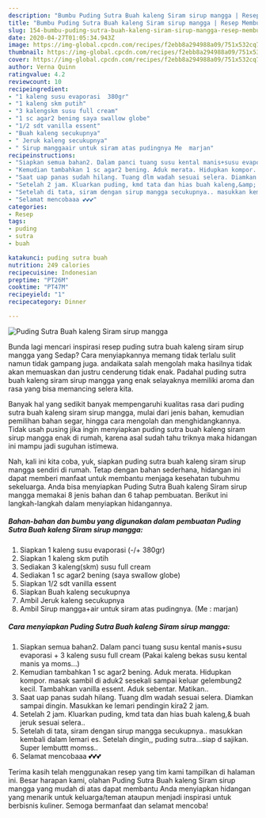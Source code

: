 ```yaml
---
description: "Bumbu Puding Sutra Buah kaleng Siram sirup mangga | Resep Membuat Puding Sutra Buah kaleng Siram sirup mangga Yang Sedap"
title: "Bumbu Puding Sutra Buah kaleng Siram sirup mangga | Resep Membuat Puding Sutra Buah kaleng Siram sirup mangga Yang Sedap"
slug: 154-bumbu-puding-sutra-buah-kaleng-siram-sirup-mangga-resep-membuat-puding-sutra-buah-kaleng-siram-sirup-mangga-yang-sedap
date: 2020-04-27T01:05:34.943Z
image: https://img-global.cpcdn.com/recipes/f2ebb8a294988a09/751x532cq70/puding-sutra-buah-kaleng-siram-sirup-mangga-foto-resep-utama.jpg
thumbnail: https://img-global.cpcdn.com/recipes/f2ebb8a294988a09/751x532cq70/puding-sutra-buah-kaleng-siram-sirup-mangga-foto-resep-utama.jpg
cover: https://img-global.cpcdn.com/recipes/f2ebb8a294988a09/751x532cq70/puding-sutra-buah-kaleng-siram-sirup-mangga-foto-resep-utama.jpg
author: Verna Quinn
ratingvalue: 4.2
reviewcount: 10
recipeingredient:
- "1 kaleng susu evaporasi  380gr"
- "1 kaleng skm putih"
- "3 kalengskm susu full cream"
- "1 sc agar2 bening saya swallow globe"
- "1/2 sdt vanilla essent"
- "Buah kaleng secukupnya"
- " Jeruk kaleng secukupnya"
- " Sirup manggaair untuk siram atas pudingnya Me  marjan"
recipeinstructions:
- "Siapkan semua bahan2. Dalam panci tuang susu kental manis+susu evaporasi + 3 kaleng susu full cream (Pakai kaleng bekas susu kental manis ya moms...)"
- "Kemudian tambahkan 1 sc agar2 bening. Aduk merata. Hidupkan kompor. masak sambil di aduk2 sesekali sampai keluar gelembung2 kecil. Tambahkan vanilla essent. Aduk sebentar. Matikan.."
- "Saat uap panas sudah hilang. Tuang dlm wadah sesuai selera. Diamkan sampai dingin. Masukkan ke lemari pendingin kira2 2 jam."
- "Setelah 2 jam. Kluarkan puding, kmd tata dan hias buah kaleng,&amp; buah jeruk sesuai selera.."
- "Setelah di tata, siram dengan sirup mangga secukupnya.. masukkan kembali dalam lemari es. Setelah dingin,, puding sutra...siap d sajikan. Super lembuttt momss.."
- "Selamat mencobaaa 💕💕💕"
categories:
- Resep
tags:
- puding
- sutra
- buah

katakunci: puding sutra buah 
nutrition: 249 calories
recipecuisine: Indonesian
preptime: "PT26M"
cooktime: "PT47M"
recipeyield: "1"
recipecategory: Dinner

---
```



![Puding Sutra Buah kaleng Siram sirup mangga](https://img-global.cpcdn.com/recipes/f2ebb8a294988a09/751x532cq70/puding-sutra-buah-kaleng-siram-sirup-mangga-foto-resep-utama.jpg)

Bunda lagi mencari inspirasi resep puding sutra buah kaleng siram sirup mangga yang Sedap? Cara menyiapkannya memang tidak terlalu sulit namun tidak gampang juga. andaikata salah mengolah maka hasilnya tidak akan memuaskan dan justru cenderung tidak enak. Padahal puding sutra buah kaleng siram sirup mangga yang enak selayaknya memiliki aroma dan rasa yang bisa memancing selera kita.

Banyak hal yang sedikit banyak mempengaruhi kualitas rasa dari puding sutra buah kaleng siram sirup mangga, mulai dari jenis bahan, kemudian pemilihan bahan segar, hingga cara mengolah dan menghidangkannya. Tidak usah pusing jika ingin menyiapkan puding sutra buah kaleng siram sirup mangga enak di rumah, karena asal sudah tahu triknya maka hidangan ini mampu jadi suguhan istimewa.




Nah, kali ini kita coba, yuk, siapkan puding sutra buah kaleng siram sirup mangga sendiri di rumah. Tetap dengan bahan sederhana, hidangan ini dapat memberi manfaat untuk membantu menjaga kesehatan tubuhmu sekeluarga. Anda bisa menyiapkan Puding Sutra Buah kaleng Siram sirup mangga memakai 8 jenis bahan dan 6 tahap pembuatan. Berikut ini langkah-langkah dalam menyiapkan hidangannya.

<!--inarticleads1-->

##### Bahan-bahan dan bumbu yang digunakan dalam pembuatan Puding Sutra Buah kaleng Siram sirup mangga:

1. Siapkan 1 kaleng susu evaporasi (-/+ 380gr)
1. Siapkan 1 kaleng skm putih
1. Sediakan 3 kaleng(skm) susu full cream
1. Sediakan 1 sc agar2 bening (saya swallow globe)
1. Siapkan 1/2 sdt vanilla essent
1. Siapkan Buah kaleng secukupnya
1. Ambil  Jeruk kaleng secukupnya
1. Ambil  Sirup mangga+air untuk siram atas pudingnya. (Me : marjan)




<!--inarticleads2-->

##### Cara menyiapkan Puding Sutra Buah kaleng Siram sirup mangga:

1. Siapkan semua bahan2. Dalam panci tuang susu kental manis+susu evaporasi + 3 kaleng susu full cream (Pakai kaleng bekas susu kental manis ya moms...)
1. Kemudian tambahkan 1 sc agar2 bening. Aduk merata. Hidupkan kompor. masak sambil di aduk2 sesekali sampai keluar gelembung2 kecil. Tambahkan vanilla essent. Aduk sebentar. Matikan..
1. Saat uap panas sudah hilang. Tuang dlm wadah sesuai selera. Diamkan sampai dingin. Masukkan ke lemari pendingin kira2 2 jam.
1. Setelah 2 jam. Kluarkan puding, kmd tata dan hias buah kaleng,&amp; buah jeruk sesuai selera..
1. Setelah di tata, siram dengan sirup mangga secukupnya.. masukkan kembali dalam lemari es. Setelah dingin,, puding sutra...siap d sajikan. Super lembuttt momss..
1. Selamat mencobaaa 💕💕💕




Terima kasih telah menggunakan resep yang tim kami tampilkan di halaman ini. Besar harapan kami, olahan Puding Sutra Buah kaleng Siram sirup mangga yang mudah di atas dapat membantu Anda menyiapkan hidangan yang menarik untuk keluarga/teman ataupun menjadi inspirasi untuk berbisnis kuliner. Semoga bermanfaat dan selamat mencoba!
